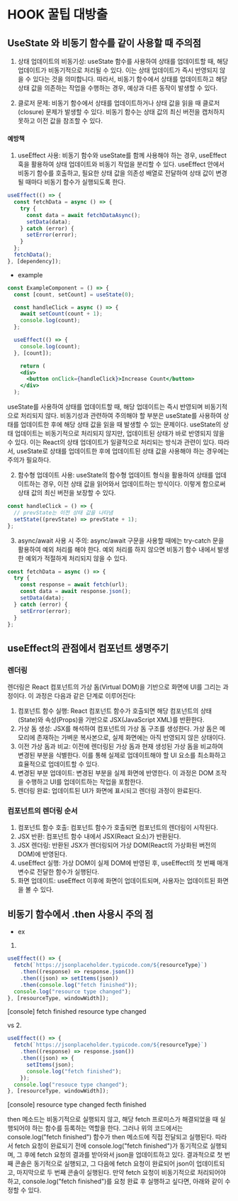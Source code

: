# HOOK 꿀팁 대방출

## UseState 와 비동기 함수를 같이 사용할 때 주의점

1. 상태 업데이트의 비동기성: useState 함수를 사용하여 상태를 업데이트할 때, 해당 업데이트가 비동기적으로 처리될 수 있다. 이는 상태 업데이트가 즉시 반영되지 않을 수 있다는 것을 의미합니다. 따라서, 비동기 함수에서 상태를 업데이트하고 해당 상태 값을 의존하는 작업을 수행하는 경우, 예상과 다른 동작이 발생할 수 있다.

2. 클로저 문제: 비동기 함수에서 상태를 업데이트하거나 상태 값을 읽을 때 클로저(closure) 문제가 발생할 수 있다. 비동기 함수는 상태 값의 최신 버전을 캡처하지 못하고 이전 값을 참조할 수 있다.

#### 예방책

1. useEffect 사용: 비동기 함수와 useState를 함께 사용해야 하는 경우, useEffect 훅을 활용하여 상태 업데이트와 비동기 작업을 분리할 수 있다. useEffect 안에서 비동기 함수를 호출하고, 필요한 상태 값을 의존성 배열로 전달하여 상태 값이 변경될 때마다 비동기 함수가 실행되도록 한다.

```jsx
useEffect(() => {
  const fetchData = async () => {
    try {
      const data = await fetchDataAsync();
      setData(data);
    } catch (error) {
      setError(error);
    }
  };
  fetchData();
}, [dependency]);
```

- example

```jsx
const ExampleComponent = () => {
  const [count, setCount] = useState(0);

  const handleClick = async () => {
    await setCount(count + 1);
    console.log(count);
  };

  useEffect(() => {
    console.log(count);
  }, [count]);

    return (
    <div>
      <button onClick={handleClick}>Increase Count</button>
    </div>
  );
```

useState를 사용하여 상태를 업데이트할 때, 해당 업데이트는 즉시 반영되며 비동기적으로 처리되지 않다.
비동기성과 관련하여 주의해야 할 부분은 useState를 사용하여 상태를 업데이트한 후에 해당 상태 값을 읽을 때 발생할 수 있는 문제이다. useState의 상태 업데이트는 비동기적으로 처리되지 않지만, 업데이트된 상태가 바로 반영되지 않을 수 있다. 이는 React의 상태 업데이트가 일괄적으로 처리되는 방식과 관련이 있다.
따라서, useState로 상태를 업데이트한 후에 업데이트된 상태 값을 사용해야 하는 경우에는 주의가 필요하다.

2. 함수형 업데이트 사용: useState의 함수형 업데이트 형식을 활용하여 상태를 업데이트하는 경우, 이전 상태 값을 읽어와서 업데이트하는 방식이다. 이렇게 함으로써 상태 값의 최신 버전을 보장할 수 있다.

```jsx
const handleClick = () => {
  // prevState는 이전 상태 값을 나타냄
  setState((prevState) => prevState + 1);
};
```

3. async/await 사용 시 주의: async/await 구문을 사용할 때에는 try-catch 문을 활용하여 예외 처리를 해야 한다. 예외 처리를 하지 않으면 비동기 함수 내에서 발생한 예외가 적절하게 처리되지 않을 수 있다.

```jsx
const fetchData = async () => {
  try {
    const response = await fetch(url);
    const data = await response.json();
    setData(data);
  } catch (error) {
    setError(error);
  }
};
```

## useEffect의 관점에서 컴포넌트 생명주기

### 렌더링

렌더링은 React 컴포넌트의 가상 돔(Virtual DOM)을 기반으로 화면에 UI를 그리는 과정이다. 이 과정은 다음과 같은 단계로 이루어진다:

1. 컴포넌트 함수 실행: React 컴포넌트 함수가 호출되면 해당 컴포넌트의 상태(State)와 속성(Props)을 기반으로 JSX(JavaScript XML)를 반환한다.
2. 가상 돔 생성: JSX를 해석하여 컴포넌트의 가상 돔 구조를 생성한다. 가상 돔은 메모리에 존재하는 가벼운 복사본으로, 실제 화면에는 아직 반영되지 않은 상태이다.
3. 이전 가상 돔과 비교: 이전에 렌더링된 가상 돔과 현재 생성된 가상 돔을 비교하여 변경된 부분을 식별한다. 이를 통해 실제로 업데이트해야 할 UI 요소를 최소화하고 효율적으로 업데이트할 수 있다.
4. 변경된 부분 업데이트: 변경된 부분을 실제 화면에 반영한다. 이 과정은 DOM 조작을 수행하고 UI를 업데이트하는 작업을 포함한다.
5. 렌더링 완료: 업데이트된 UI가 화면에 표시되고 렌더링 과정이 완료된다.

### 컴포넌트의 렌더링 순서

1. 컴포넌트 함수 호출: 컴포넌트 함수가 호출되면 컴포넌트의 렌더링이 시작된다.
2. JSX 반환: 컴포넌트 함수 내에서 JSX(React 요소)가 반환된다.
3. JSX 렌더링: 반환된 JSX가 렌더링되어 가상 DOM(React의 가상화된 버전의 DOM)에 반영된다.
4. useEffect 실행: 가상 DOM이 실제 DOM에 반영된 후, useEffect의 첫 번째 매개변수로 전달한 함수가 실행된다.
5. 화면 업데이트: useEffect 이후에 화면이 업데이트되며, 사용자는 업데이트된 화면을 볼 수 있다.

## 비동기 함수에서 .then 사용시 주의 점

- ex

1.

```jsx
useEffect(() => {
  fetch(`https://jsonplaceholder.typicode.com/${resourceType}`)
    .then((response) => response.json())
    .then((json) => setItems(json))
    .then(console.log("fetch finished"));
  console.log("resource type changed");
}, [resourceType, windowWidth]);
```

[console]
fetch finished
resource type changed

vs 2.

```jsx
useEffect(() => {
  fetch(`https://jsonplaceholder.typicode.com/${resourceType}`)
    .then((response) => response.json())
    .then((json) => {
      setItems(json);
      console.log("fetch finished");
    });
  console.log("resouce type changed");
}, [resourceType, windowWidth]);
```

[console]
resource type changed
fecth finished

then 메소드는 비동기적으로 실행되지 않고, 해당 fetch 프로미스가 해결되었을 때 실행되어야 하는 함수를 등록하는 역할을 한다. 그러나 위의 코드에서는 console.log("fetch finished") 함수가 then 메소드에 직접 전달되고 실행된다. 따라서 fetch 요청이 완료되기 전에 console.log("fetch finished")가 동기적으로 실행되며, 그 후에 fetch 요청의 결과를 받아와서 json을 업데이트하고 있다.
결과적으로 첫 번째 콘솔은 동기적으로 실행되고, 그 다음에 fetch 요청이 완료되어 json이 업데이트되고, 마지막으로 두 번째 콘솔이 실행된다.
만약 fetch 요청이 비동기적으로 처리되어야 하고, console.log("fetch finished")를 요청 완료 후 실행하고 싶다면, 아래와 같이 수정할 수 있다.
